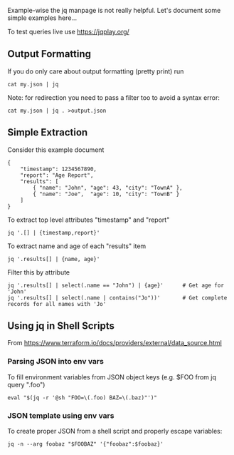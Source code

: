 Example-wise the jq manpage is not really helpful. Let's document some simple examples here...

To test queries live use https://jqplay.org/

## Output Formatting

If you do only care about output formatting (pretty print) run

    cat my.json | jq

Note: for redirection you need to pass a filter too to avoid a syntax error:

    cat my.json | jq . >output.json

## Simple Extraction

Consider this example document

    {
        "timestamp": 1234567890,
        "report": "Age Report",
        "results": [
            { "name": "John", "age": 43, "city": "TownA" },
            { "name": "Joe",  "age": 10, "city": "TownB" }
        ]
    }

To extract top level attributes "timestamp" and "report"

    jq '.[] | {timestamp,report}'

To extract name and age of each "results" item

    jq '.results[] | {name, age}'

Filter this by attribute

    jq '.results[] | select(.name == "John") | {age}'      # Get age for 'John'
    jq '.results[] | select(.name | contains("Jo"))'       # Get complete records for all names with 'Jo'


## Using jq in Shell Scripts

From https://www.terraform.io/docs/providers/external/data_source.html

### Parsing JSON into env vars

To fill environment variables from JSON object keys (e.g. $FOO from jq query ".foo")

    eval "$(jq -r '@sh "FOO=\(.foo) BAZ=\(.baz)"')"
    
### JSON template using env vars

To create proper JSON from a shell script and properly escape variables:

    jq -n --arg foobaz "$FOOBAZ" '{"foobaz":$foobaz}'
